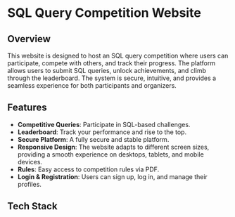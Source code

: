 # SQL Query Competition Website

## Overview

This website is designed to host an SQL query competition where users can participate, compete with others, and track their progress. The platform allows users to submit SQL queries, unlock achievements, and climb through the leaderboard. The system is secure, intuitive, and provides a seamless experience for both participants and organizers.

## Features

- **Competitive Queries**: Participate in SQL-based challenges.
- **Leaderboard**: Track your performance and rise to the top.
- **Secure Platform**: A fully secure and stable platform.
- **Responsive Design**: The website adapts to different screen sizes, providing a smooth experience on desktops, tablets, and mobile devices.
- **Rules**: Easy access to competition rules via PDF.
- **Login & Registration**: Users can sign up, log in, and manage their profiles.

## Tech Stack



